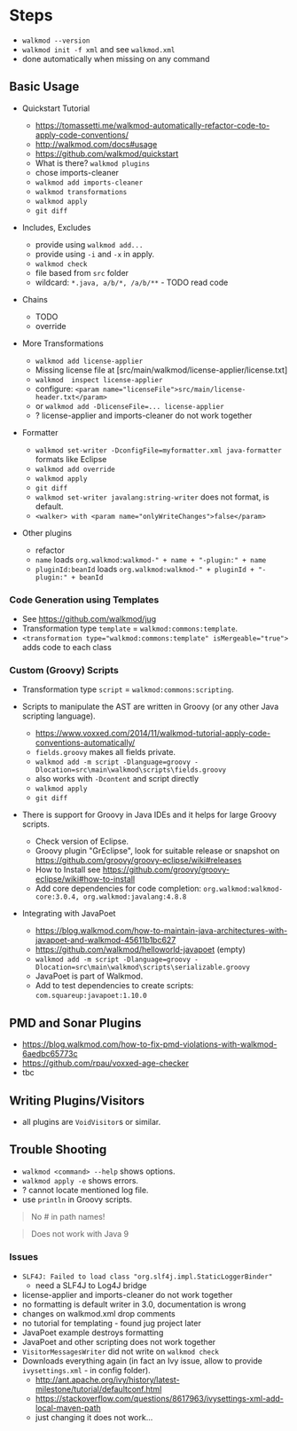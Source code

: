 # Steps

* `walkmod --version`
* `walkmod init -f xml` and see `walkmod.xml`
* done automatically when missing on any command

## Basic Usage 

* Quickstart Tutorial 

    * https://tomassetti.me/walkmod-automatically-refactor-code-to-apply-code-conventions/
    * http://walkmod.com/docs#usage
    * https://github.com/walkmod/quickstart
    * What is there? `walkmod plugins`
    * chose imports-cleaner
    * `walkmod add imports-cleaner`
    * `walkmod transformations`
    * `walkmod apply`
    * `git diff`

* Includes, Excludes

    * provide using `walkmod add...`
    * provide using `-i` and `-x` in apply. 
    * `walkmod check`
    * file based from `src` folder
    * wildcard: `*.java, a/b/*, /a/b/**` - TODO read code

* Chains
    
    * TODO
    * override

* More Transformations

    * `walkmod add license-applier`
    * Missing license file at [src/main/walkmod/license-applier/license.txt]
    * `walkmod  inspect license-applier`
    * configure: `<param name="licenseFile">src/main/license-header.txt</param>`
    * or `walkmod add -DlicenseFile=... license-applier`
    * ? license-applier and imports-cleaner do not work together

* Formatter

    * `walkmod set-writer -DconfigFile=myformatter.xml java-formatter` formats like Eclipse
    * `walkmod add override`
    * `walkmod apply`
    * `git diff`
    * `walkmod set-writer javalang:string-writer` does not format, is default.
    * `<walker> with <param name="onlyWriteChanges">false</param>`

* Other plugins

    * refactor
    * `name` loads `org.walkmod:walkmod-" + name + "-plugin:" + name`
    * `pluginId:beanId` loads `org.walkmod:walkmod-" + pluginId + "-plugin:" + beanId`

### Code Generation using Templates

* See https://github.com/walkmod/jug
* Transformation type `template` = `walkmod:commons:template`.
* `<transformation type="walkmod:commons:template" isMergeable="true">` adds code to each class

### Custom (Groovy) Scripts

* Transformation type `script` = `walkmod:commons:scripting`.
* Scripts to manipulate the AST are written in Groovy (or any other Java scripting language).

    * https://www.voxxed.com/2014/11/walkmod-tutorial-apply-code-conventions-automatically/
    * `fields.groovy` makes all fields private.
    * `walkmod add -m script -Dlanguage=groovy -Dlocation=src\main\walkmod\scripts\fields.groovy`
    * also works with `-Dcontent` and script directly
    * `walkmod apply`
    * `git diff`
    
* There is support for Groovy in Java IDEs and it helps for large Groovy scripts.    
    
    * Check version of Eclipse.
    * Groovy plugin "GrEclipse", look for suitable release or snapshot on https://github.com/groovy/groovy-eclipse/wiki#releases
    * How to Install see https://github.com/groovy/groovy-eclipse/wiki#how-to-install
    * Add core dependencies for code completion: `org.walkmod:walkmod-core:3.0.4, org.walkmod:javalang:4.8.8`

* Integrating with JavaPoet

    * https://blog.walkmod.com/how-to-maintain-java-architectures-with-javapoet-and-walkmod-45611b1bc627
    * https://github.com/walkmod/helloworld-javapoet (empty)
    * `walkmod add -m script -Dlanguage=groovy -Dlocation=src\main\walkmod\scripts\serializable.groovy`
    * JavaPoet is part of Walkmod.
    * Add to test dependencies to create scripts: `com.squareup:javapoet:1.10.0`

## PMD and Sonar Plugins

* https://blog.walkmod.com/how-to-fix-pmd-violations-with-walkmod-6aedbc65773c
* https://github.com/rpau/voxxed-age-checker
* tbc

## Writing Plugins/Visitors

* all plugins are `VoidVisitor`s or similar.

## Trouble Shooting

* `walkmod <command> --help` shows options.
* `walkmod apply -e` shows errors.
* ? cannot locate mentioned log file.
* use `println` in Groovy scripts.

> No # in path names!

> Does not work with Java 9

### Issues

* `SLF4J: Failed to load class "org.slf4j.impl.StaticLoggerBinder"`
    * need a SLF4J to Log4J bridge 
* license-applier and imports-cleaner do not work together
* no formatting is default writer in 3.0, documentation is wrong
* changes on walkmod.xml drop comments
* no tutorial for templating - found jug project later
* JavaPoet example destroys formatting
* JavaPoet and other scripting does not work together
* `VisitorMessagesWriter` did not write on `walkmod check`
* Downloads everything again (in fact an Ivy issue, allow to provide `ivysettings.xml` - in config folder).
    * http://ant.apache.org/ivy/history/latest-milestone/tutorial/defaultconf.html
    * https://stackoverflow.com/questions/8617963/ivysettings-xml-add-local-maven-path
    * just changing it does not work...
